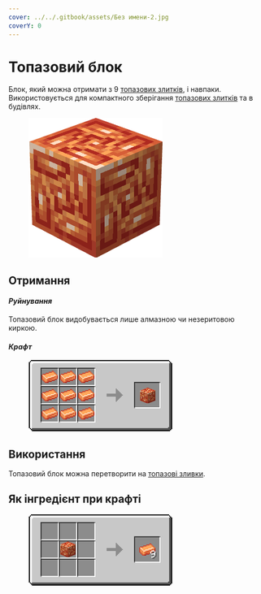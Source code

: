 ```yaml
---
cover: ../../.gitbook/assets/Без имени-2.jpg
coverY: 0
---
```


# Топазовий блок

Блок, який можна отримати з 9 [топазових злитків](../materialy/metally-i-mineraly/topazovyi-slitok.md), і навпаки. Використовується для компактного зберігання [топазових злитків](../materialy/metally-i-mineraly/topazovyi-slitok.md) та в будівлях.

<figure><img src="../../.gitbook/assets/orange_ore_block (1).png" alt=""><figcaption></figcaption></figure>

## Отримання

#### _Руйнування_

Топазовий блок видобувається лише алмазною чи незеритовою киркою.

#### _Крафт_

<figure><img src="../../.gitbook/assets/orange_ore_block_result-x1.png" alt=""><figcaption></figcaption></figure>

## Використання

Топазовий блок можна перетворити на [топазові зливки](../materialy/metally-i-mineraly/topazovyi-slitok.md).

## Як інгредієнт при крафті

<figure><img src="../../.gitbook/assets/orange_ore_ingot_result-multi.png" alt=""><figcaption></figcaption></figure>
